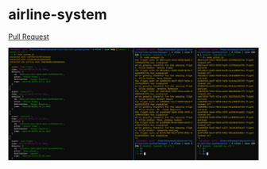 # airline-system

[Pull Request](https://github.com/Mohammad-Keath/airline-system/pull/3)

![soket](./socket.io.png)
